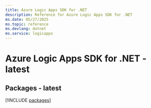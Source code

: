 ```yaml
---
title: Azure Logic Apps SDK for .NET
description: Reference for Azure Logic Apps SDK for .NET
ms.date: 05/27/2025
ms.topic: reference
ms.devlang: dotnet
ms.service: logicapps
---
```

# Azure Logic Apps SDK for .NET - latest
## Packages - latest
[!INCLUDE [packages](logic-apps-index.md)]